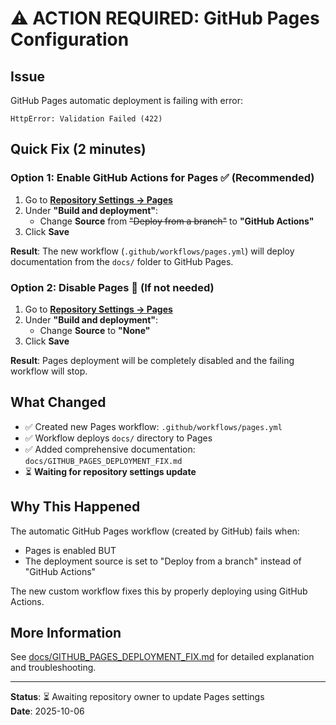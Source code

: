 # ⚠️ ACTION REQUIRED: GitHub Pages Configuration

## Issue

GitHub Pages automatic deployment is failing with error:
```
HttpError: Validation Failed (422)
```

## Quick Fix (2 minutes)

### Option 1: Enable GitHub Actions for Pages ✅ (Recommended)

1. Go to **[Repository Settings → Pages](../../settings/pages)**
2. Under **"Build and deployment"**:
   - Change **Source** from ~~"Deploy from a branch"~~ to **"GitHub Actions"**
3. Click **Save**

**Result**: The new workflow (`.github/workflows/pages.yml`) will deploy documentation from the `docs/` folder to GitHub Pages.

### Option 2: Disable Pages 🛑 (If not needed)

1. Go to **[Repository Settings → Pages](../../settings/pages)**
2. Under **"Build and deployment"**:
   - Change **Source** to **"None"**
3. Click **Save**

**Result**: Pages deployment will be completely disabled and the failing workflow will stop.

## What Changed

- ✅ Created new Pages workflow: `.github/workflows/pages.yml`
- ✅ Workflow deploys `docs/` directory to Pages
- ✅ Added comprehensive documentation: `docs/GITHUB_PAGES_DEPLOYMENT_FIX.md`
- ⏳ **Waiting for repository settings update**

## Why This Happened

The automatic GitHub Pages workflow (created by GitHub) fails when:
- Pages is enabled BUT
- The deployment source is set to "Deploy from a branch" instead of "GitHub Actions"

The new custom workflow fixes this by properly deploying using GitHub Actions.

## More Information

See [docs/GITHUB_PAGES_DEPLOYMENT_FIX.md](../docs/GITHUB_PAGES_DEPLOYMENT_FIX.md) for detailed explanation and troubleshooting.

---

**Status**: ⏳ Awaiting repository owner to update Pages settings  
**Date**: 2025-10-06
